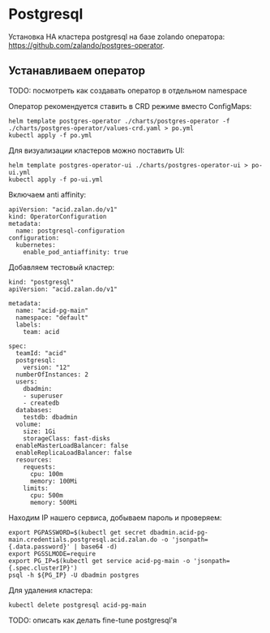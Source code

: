 # Postgresql

Установка HA кластера postgresql на базе zolando оператора: https://github.com/zalando/postgres-operator.

## Устанавливаем оператор

TODO: посмотреть как создавать оператор в отдельном namespace

Оператор рекомендуется ставить в CRD режиме вместо ConfigMaps:

```
helm template postgres-operator ./charts/postgres-operator -f ./charts/postgres-operator/values-crd.yaml > po.yml
kubectl apply -f po.yml
```

Для визуализации кластеров можно поставить UI:

```
helm template postgres-operator-ui ./charts/postgres-operator-ui > po-ui.yml
kubectl apply -f po-ui.yml
```

Включаем anti affinity:

```
apiVersion: "acid.zalan.do/v1"
kind: OperatorConfiguration
metadata:
  name: postgresql-configuration
configuration:
  kubernetes:
    enable_pod_antiaffinity: true
```

Добавляем тестовый кластер:

```
kind: "postgresql"
apiVersion: "acid.zalan.do/v1"

metadata:
  name: "acid-pg-main"
  namespace: "default"
  labels:
    team: acid

spec:
  teamId: "acid"
  postgresql:
    version: "12"
  numberOfInstances: 2
  users:
    dbadmin:
    - superuser
    - createdb
  databases:
    testdb: dbadmin
  volume:
    size: 1Gi
    storageClass: fast-disks
  enableMasterLoadBalancer: false
  enableReplicaLoadBalancer: false
  resources:
    requests:
      cpu: 100m
      memory: 100Mi
    limits:
      cpu: 500m
      memory: 500Mi
```

Находим IP нашего сервиса, добываем пароль и проверяем:

```
export PGPASSWORD=$(kubectl get secret dbadmin.acid-pg-main.credentials.postgresql.acid.zalan.do -o 'jsonpath={.data.password}' | base64 -d)
export PGSSLMODE=require
export PG_IP=$(kubectl get service acid-pg-main -o 'jsonpath={.spec.clusterIP}')
psql -h ${PG_IP} -U dbadmin postgres
```

Для удаления кластера:

```
kubectl delete postgresql acid-pg-main
```

TODO: описать как делать fine-tune postgresql'я
